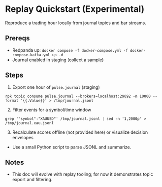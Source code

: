 Replay Quickstart (Experimental)
================================

Reproduce a trading hour locally from journal topics and bar streams.

Prereqs
-------

- Redpanda up: `docker compose -f docker-compose.yml -f docker-compose.kafka.yml up -d`
- Journal enabled in staging (collect a sample)

Steps
-----

1) Export one hour of `pulse.journal` (staging)

```
rpk topic consume pulse.journal --brokers=localhost:29092 -n 10000 --format '{{.Value}}' > /tmp/journal.jsonl
```

2) Filter events for a symbol/time window

```
grep '"symbol":"XAUUSD"' /tmp/journal.jsonl | sed -n '1,2000p' > /tmp/journal.xau.jsonl
```

3) Recalculate scores offline (not provided here) or visualize decision envelopes

- Use a small Python script to parse JSONL and summarize.

Notes
-----

- This doc will evolve with replay tooling; for now it demonstrates topic export and filtering.

